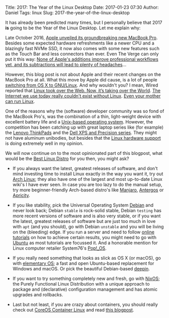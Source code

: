 Title: 2017: The Year of the Linux Desktop
Date: 2017-01-23 07:30
Author: Daniel
Tags: linux
Slug: 2017-the-year-of-the-linux-desktop

It has already been predicted many times, but I personally believe that 2017 **is** going to be the Year of the Linux Desktop. Let me explain why:

Late October 2016, [Apple unveiled its groundbreaking new MacBook Pro](http://www.apple.com/newsroom/2016/10/apple-unveils-groundbreaking-new-macbook-pro.html). Besides some expected hardware refreshments like a newer CPU and a blazingly fast NVMe SSD, it now also comes with some new features such as the Touch Bar and less connectors than ever. Even The Verge can only put it this way: [None of Apple's additions improve professional workflows yet, and its subtractions will lead to plenty of headaches](http://www.theverge.com/2016/11/7/13548052/the-macbook-pro-lie)...

However, this blog post is not about Apple and their recent changes on the MacBook Pro at all. What this move by Apple did cause, is a lot of people [switching from OS X to GNU/Linux](https://jeena.net/why-i-switchedfrom-osx-to-linux). And why wouldn't you? I mean, Wired reported that [Linux took over the Web. Now, it’s taking over the World](https://www.wired.com/2016/08/linux-took-web-now-taking-world/). [The Internet we use today really couldn't exist without Linux](http://www.zdnet.com/article/can-the-internet-exist-without-linux/). [Even your mother can run Linux](https://news.ycombinator.com/item?id=13379941).

One of the reasons why the (software) developer community was so fond of the MacBook Pro's, was the combination of a thin, light-weight device with excellent battery life and a [Unix-based operating system](https://en.wikipedia.org/wiki/MacOS). However, the competition has been catching up with great laptop series like (for example) the [Lenovo ThinkPads](http://www.lenovo.com/thisisthinkpad/) and the [Dell XPS and Precision series](http://www.dell.com/learn/us/en/555/campaigns/xps-linux-laptop). They might not have aluminum unibodies, but besides that the [Linux hardware support](https://certification.ubuntu.com/desktop/) is doing extremely well in my opinion.

We will now continue on to the most opinionated part of this blogpost, what would be the [Best Linux Distro](http://fossforce.com/2017/01/best-linux-distro-time/) for you then, you might ask?

- If you always want the latest, greatest releases of software, and don't mind investing time to install Linux exactly in the way you want it, try out [Arch Linux](https://www.archlinux.org); they also have one of the largest and most up-to-date Linux wiki's I have ever seen. In case you are too lazy to do the manual setup, try more beginner-friendly Arch-based distro's like [Manjaro](https://manjaro.org/), [Antergos](https://antergos.com) or [Apricity](https://apricityos.com/).

- If you like stability, pick the Universal Operating System [Debian](https://www.debian.org) and never look back; Debian `stable` is rock-solid stable, Debian `testing` has more recent versions of software and is also very stable, or if you want the latest, greatest releases of software but are just too much in love with `apt` (and you should), go with Debian `unstable` and you will be living on the (bleeding) edge. If you run a server and need to follow [online tutorials](https://tutorials.ubuntu.com) on how to achieve certain results, you might need to go with [Ubuntu](https://www.ubuntu.com) as most tutorials are focussed it. And a honorable mention for Linux computer retailer System76's [Pop!_OS](https://system76.com/pop).

- If you really need something that looks as slick as OS X (or macOS), go with [elementary OS](https://elementary.io/); a fast and open Ubuntu-based replacement for Windows and macOS. Or pick the beautiful Debian-based [deepin](https://www.deepin.org/en/).

- If you want to try something completely new and fresh, go with [NixOS](https://nixos.org); the Purely Functional Linux Distribution with a unique approach to package and (declarative) configuration management and has atomic upgrades and rollbacks.

- Last but not least, if you are crazy about containers, you should really check out [CoreOS Container Linux](https://coreos.com) and read [this blogpost](https://blog.jessfraz.com/post/ultimate-linux-on-the-desktop/).
